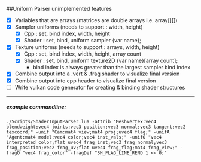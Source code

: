 ##Uniform Parser unimplemented features
- [x] Variables that are arrays (matrices are double arrays i.e. array[][])
- [x] Sampler uniforms (needs to support : width, height)
	* [x] Cpp : set, bind index, width, height
	* [x] Shader : set, bind, uniform sampler {var name};
- [x] Texture uniforms (needs to support : arrays, width, height)
	* [x] Cpp : set, bind index, width, height, array count
	* [x] Shader : set, bind, uniform texture2D {var name}[array count];
		+ bind index is always greater than the largest sampler bind index
- [x] Combine output into a .vert & .frag shader to visualize final version
- [x] Combine output into cpp header to visualize final version
- [ ] Write vulkan code generator for creating & binding shader structures

---

##### example commandline:
```
./Scripts/ShaderInputParser.lua -attrib "MeshVertex:vec4 blendweight;vec4 joints;vec3 position;vec3 normal;vec3 tangent;vec2 texcoord;" -unif "Cam:mat4 view;mat4 proj;uvec4 flag;" -unifA "Agent:mat4 model;vec4 color;vec4 inst_vals;" -unifO "vec4 interpreted_color;flat uvec4 frag_inst;vec3 frag_normal;vec3 frag_position;vec2 frag_uv;flat uvec4 frag_flag;mat4 frag_view;" -fragO "vec4 frag_color" -fragDef "SH_FLAG_LINE_REND 1 << 0;"
```
